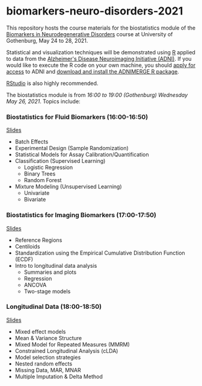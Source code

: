 # biomarkers-neuro-disorders-2021
This repository hosts the course materials for the biostatistics module of the [Biomarkers in Neurodegenerative Disorders](https://fubasdoc.gu.se/fubasextern/info?kurs=SN00030) course at University of Gothenburg, May 24 to 28, 2021.

Statistical and visualization techniques will be demonstrated using [R](https://www.r-project.org/) applied to data from the [Alzheimer's Disease Neuroimaging Initiative (ADNI)](http://adni.loni.usc.edu/). If you would like to execute the R code on your own machine, you should [apply for access](http://adni.loni.usc.edu/data-samples/access-data/) to ADNI and [download and install the ADNIMERGE R package](https://adni.loni.usc.edu/wp-content/uploads/2012/08/instruction-ADNIMERGE-packages.pdf).

[RStudio](https://rstudio.com/products/rstudio/) is also highly recommended.


The biostatistics module is from *16:00 to 19:00 (Gothenburg) Wednesday May 26, 2021*. Topics include:

### Biostatistics for Fluid Biomarkers (16:00-16:50)

[Slides](https://rawcdn.githack.com/atrihub/biomarkers-neuro-disorders-2021/master/fluid.html)

- Batch Effects
- Experimental Design (Sample Randomization)
- Statistical Models for Assay Calibration/Quantification
- Classification (Supervised Learning)
  - Logistic Regression
  - Binary Trees
  - Random Forest
- Mixture Modeling (Unsupervised Learning)
  - Univariate
  - Bivariate

### Biostatistics for Imaging Biomarkers (17:00-17:50)

[Slides](https://rawcdn.githack.com/atrihub/biomarkers-neuro-disorders-2021/master/imaging.html)

- Reference Regions
- Centiloids
- Standardization using the Empirical Cumulative Distribution Function (ECDF)
- Intro to longitudinal data analysis
  - Summaries and plots
  - Regression
  - ANCOVA
  - Two-stage models

### Longitudinal Data (18:00-18:50)

[Slides](https://rawcdn.githack.com/atrihub/biomarkers-neuro-disorders-2021/master/longitudinal.html)

- Mixed effect models
- Mean & Variance Structure
- Mixed Model for Repeated Measures (MMRM)
- Constrained Longitudinal Analysis (cLDA)
- Model selection strategies
- Nested random effects
- Missing Data, MAR, MNAR
- Multiple Imputation & Delta Method
